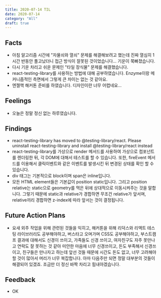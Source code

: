 ```yaml
---
title: 2020-07-14 TIL
date: 2020-07-14
category: "All"
draft: true
---
```


## Facts

- 아침 알고리즘 시간에 "자물쇠와 열쇠" 문제를 해결해보려고 했는데 진짜 열심히 1시간 반동안 풀고났더니 접근 방식이 잘못된 것이었습니다... 기운이 쭉빠졌습니다.
- 다시 기운 차리고 쉬운 문제인 "타일 장식물" 문제를 해결했습니다.
- react-testing-library를 사용하는 방법에 대해 공부하였습니다. Enzyme이랑 메커니즘적인 측면에서 그렇게 큰 차이는 없는 것 같아요.
- 엔젤핵 해커톤 준비를 하였습니다. 디자인이란 너무 어렵네요...

## Feelings

- 오늘은 정말 정신 없는 하루였습니다.

## Findings

- react-testing-library has moved to @testing-library/react. Please uninstall react-testing-library and install @testing-library/react instead
- react-testing-library를 가상으로 render 메서드를 사용하여 가상으로 컴포넌트를 렌더링한 뒤, 각 DOM에 대해서 테스트를 할 수 있습니다. 또한, fireEvent 메서드를 이용해서 클릭이벤트와 같은 이벤트를 발생시킨 뒤 변경된 상태를 확인 할 수 있습니다.
- div 태그는 기본적으로 block이며 span은 inline입니다.
- 모든 HTML element들은 기본값이 position static입니다. 그리고 position relative는 static으로 geometry를 먹은 뒤에 상대적으로 이동시켜주는 것을 말합니다. 그렇기 때문에 static과 relative가 경합하면 무조건 relative가 앞서며, relative끼리 경합하면 z-index에 따라 앞서는 것이 결정됩니다.

## Future Action Plans

- 요새 외주 작업을 위해 관련된 것들을 익히고, 해커톤을 위해 리덕스와 리액트 테스팅 라이브러리도 공부해야하고, 버스타고 오며가며 CSS도 공부해야하고, 부스트캠프 결과에 대해서도 신경이 쓰이고, 가족들도 신경 쓰이고, 여자친구도 자주 못만나고 연락도 잘 못하는 것 같아 미안한 마음에 너무 신경쓰이고, 돈도 부족해서 신경쓰이고, 친구들은 만나자고 하는데 앞선 것들 때문에 시간도 돈도 없고, 너무 고려해야 할 것이 많아서 머리가 너무 복잡합니다. 아마 다음주만 되면 정말 대부분의 것들이 해결되어 있겠죠. 조금만 더 정신 바짝 차리고 힘내야겠습니다.

## Feedback

- OK
